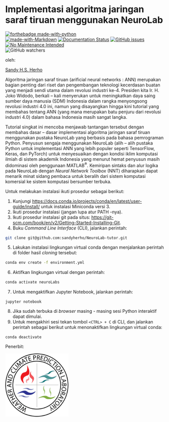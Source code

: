 # Implementasi algoritma jaringan saraf tiruan menggunakan NeuroLab

[![forthebadge made-with-python](http://ForTheBadge.com/images/badges/made-with-python.svg)](https://www.python.org/)<br>
[![made-with-Markdown](https://img.shields.io/badge/Made%20with-Markdown-1f425f.svg)](http://commonmark.org)
[![Documentation Status](https://readthedocs.org/projects/ansicolortags/badge/?version=latest)](http://ansicolortags.readthedocs.io/?badge=latest)
[![GitHub issues](https://img.shields.io/github/issues/Naereen/StrapDown.js.svg)](https://GitHub.com/Naereen/StrapDown.js/issues/)
[![No Maintenance Intended](http://unmaintained.tech/badge.svg)](http://unmaintained.tech/)<br>
![GitHub watchers](https://img.shields.io/github/watchers/sandyherho/cepatBelajarCartopy?style=social)<br>


oleh:

[Sandy H.S. Herho](mailto:sandy.herho@igdore.org) 

<p align=”justify”>Algoritma jaringan saraf tiruan (arificial neural networks : ANN) merupakan bagian penting dari riset dan pengembangan teknologi kecerdasan buatan yang menjadi sendi utama dalam revolusi industri ke-4. Presiden kita Ir. H. Joko Widodo, berkali – kali menyerukan untuk meningkatkan daya saing sumber daya manusia (SDM) Indonesia dalam rangka menyongsong revolusi industri 4.0 ini, namun yang disayangkan hingga kini tutorial yang membahas tentang ANN (yang mana merupakan batu penjuru dari revolusi industri 4.0) dalam bahasa Indonesia masih sangat langka.</p>

<p align=”justify”>Tutorial singkat ini mencoba menjawab tantangan tersebut dengan membahas dasar – dasar implementasi algoritma jaringan saraf tiruan menggunakan pustaka NeuroLab yang berbasis pada bahasa pemrograman Python. Penyusun sengaja menggunakan NeuroLab (alih – alih pustaka Python untuk implementasi ANN yang lebih populer seperti TensorFlow, Keras, dan PyTorch) untuk menyesuaikan dengan kondisi iklim komputasi ilmiah di sistem akademik Indonesia yang menurut hemat penyusun masih didominasi oleh penggunaan MATLAB<sup>®</sup>. Kemiripan sintaks dan alur logika pada NeuroLab dengan <i>Neural Network Toolbox</i> (NNT) diharapkan dapat menarik minat sidang pembaca untuk beralih dari sistem komputasi komersial ke sistem komputasi bersumber terbuka.</p>

<p style="text-align:justify">Untuk melakukan instalasi ikuti prosedur sebagai berikut:</p>

1. Kunjungi <url>https://docs.conda.io/projects/conda/en/latest/user-guide/install/</url> untuk instalasi Miniconda versi 3.
2. Ikuti prosedur instalasi (jangan lupa atur PATH -nya).
3. Ikuti prosedur instalasi git pada situs:
<url>https://git-scm.com/book/en/v2/Getting-Started-Installing-Git</url>.
4. Buku *Command Line Interface* (CLI), jalankan perintah:
```bash
git clone git@github.com:sandyherho/NeuroLab-tutor.git
```
5. Lakukan instalasi lingkungan virtual conda dengan menjalankan perintah di folder hasil *cloning* tersebut:
```bash
conda env create -f environment.yml
```
6. Aktifkan lingkungan virtual dengan perintah:
```bash
conda activate neuroLabs
```
7. Untuk mengaktifkan Jupyter Notebook, jalankan perintah:
```(bash)
jupyter notebook
```
8. Jika sudah terbuka di *browser* masing - masing sesi Python interaktif dapat dimulai.
9. Untuk mengakhiri sesi tekan tombol `<CTRL> + C` di CLI, dan jalankan perintah sebagai berikut untuk menonaktifkan lingkungan virtual conda:
```(bash)
conda deactivate
```
Penerbit:

<img src="wcpl.png" alt="wcpl-itb" width="200"/>
